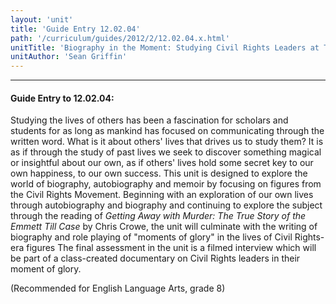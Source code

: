 ```yaml
---
layout: 'unit'
title: 'Guide Entry 12.02.04'
path: '/curriculum/guides/2012/2/12.02.04.x.html'
unitTitle: 'Biography in the Moment: Studying Civil Rights Leaders at Their Moment of Glory'
unitAuthor: 'Sean Griffin'
---
```


<body>
<hr/>
 <h4>
  Guide Entry to 12.02.04:
 </h4>
 <p>
  Studying the lives of others has been a fascination for scholars and students for as long as mankind has focused on communicating through the written word. What is it about others' lives that drives us to study them? It is as if through the study of past lives we seek to discover something magical or insightful about our own, as if others' lives hold some secret key to our own happiness, to our own success. This unit is designed to explore the world of biography, autobiography and memoir by focusing on figures from the Civil Rights Movement. Beginning with an exploration of our own lives through autobiography and biography and continuing to explore the subject through the reading of
  <i>
   Getting Away with Murder: The True Story of the Emmett Till Case
  </i>
  by Chris Crowe, the unit will culminate with the writing of biography and role playing of "moments of glory" in the lives of Civil Rights-era figures The final assessment in the unit is a filmed interview which will be part of a class-created documentary on Civil Rights leaders in their moment of glory.
 </p>
<p>
  (Recommended for English Language Arts, grade 8)
 </p>

</body>
